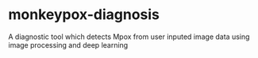 # monkeypox-diagnosis
 A diagnostic tool which detects Mpox from user inputed image data using image processing and deep learning
